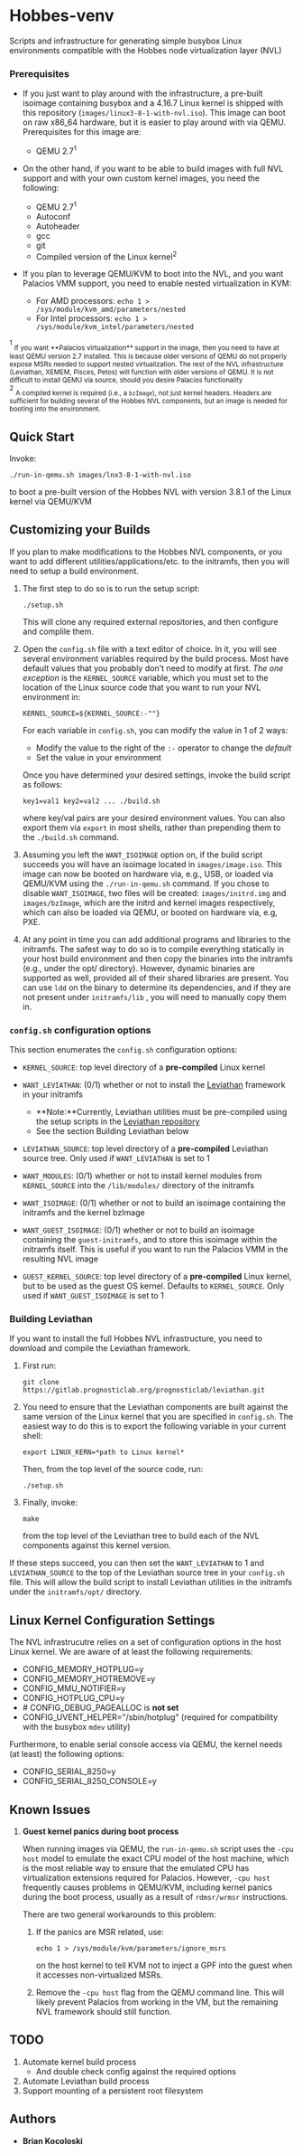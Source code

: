 # Hobbes-venv

Scripts and infrastructure for generating simple busybox Linux environments
compatible with the Hobbes node virtualization layer (NVL)

### Prerequisites

* If you just want to play around with the infrastructure, a pre-built isoimage
containing busybox and a 4.16.7 Linux kernel is shipped with this repository
(`images/linux3-8-1-with-nvl.iso`). This image can boot on raw x86_64 hardware,
but it is easier to play around with via QEMU. Prerequisites for this image
are:

    * QEMU 2.7<sup>1</sup>

* On the other hand, if you want to be able to build images with full NVL support
and with your own custom kernel images, you need the following:

    * QEMU 2.7<sup>1</sup>
    * Autoconf
    * Autoheader
    * gcc
    * git
    * Compiled version of the Linux kernel<sup>2</sup>

* If you plan to leverage QEMU/KVM to boot into the NVL, and you want Palacios VMM
support, you need to enable nested virtualization in KVM:

    * For AMD processors: `echo 1 > /sys/module/kvm_amd/parameters/nested`
    * For Intel processors: `echo 1 > /sys/module/kvm_intel/parameters/nested`

<p>
<sup>1</sup>
<sub>If you want **Palacios virtualization** support in the image, then you
need to have at least QEMU version 2.7 installed. This is because older
versions of QEMU do not properly expose MSRs needed to support nested
virtualization. The rest of the NVL infrastructure (Leviathan, XEMEM, Pisces,
Petos) will function with older versions of QEMU. It is not difficult to install
QEMU via source, should you desire Palacios functionality
</sub>
<br>
<sup>2</sup>
<sub>A compiled kernel is required (i.e., a <code>bzImage</code>), not just
kernel headers. Headers are sufficient for building several of the Hobbes NVL
components, but an image is needed for booting into the environment.
</sub>
</p>

## Quick Start

Invoke: 

    ./run-in-qemu.sh images/lnx3-8-1-with-nvl.iso

to boot a pre-built version of the Hobbes NVL with version 3.8.1 of the Linux
kernel via QEMU/KVM

## Customizing your Builds

If you plan to make modifications to the Hobbes NVL components, or you want to
add different utilities/applications/etc. to the initramfs, then you will need
to setup a build environment. 

1. The first step to do so is to run the setup script:

    ```
    ./setup.sh
    ```

    This will clone any required external repositories, and then configure and
    complile them.

2. Open the `config.sh` file with a text editor of choice. In it, you will see
   several environment variables required by the build process. Most have default
   values that you probably don't need to modify at first. *The one exception* is
   the `KERNEL_SOURCE` variable, which you must set to the location of the Linux
   source code that you want to run your NVL environment in:
   ```
   KERNEL_SOURCE=${KERNEL_SOURCE:-""}
   ```

   For each variable in `config.sh`, you can modify the value in 1 of 2 ways:
    * Modify the value to the right of the `:-` operator to change the *default*
    * Set the value in your environment

   Once you have determined your desired settings, invoke the build script as follows:

   ```
   key1=val1 key2=val2 ... ./build.sh
    ```

   where key/val pairs are your desired environment values. You can also export them via
   `export` in most shells, rather than prepending them to the `./build.sh` command.
   
3. Assuming you left the `WANT_ISOIMAGE` option on, if the build script
   succeeds you will have an isoimage located in `images/image.iso`. This image
   can now be booted on hardware via, e.g., USB, or loaded via QEMU/KVM using
   the `./run-in-qemu.sh` command. If you chose to disable `WANT_ISOIMAGE`, two
   files will be created: `images/initrd.img` and `images/bzImage`, which are the
   initrd and kernel images respectively, which can also be loaded via QEMU, or booted 
   on hardware via, e.g, PXE.

4. At any point in time you can add additional programs and libraries to the
   initramfs. The safest way to do so is to compile everything statically in your
   host build environment and then copy the binaries into the initramfs (e.g.,
   under the opt/ directory). However, dynamic binaries are supported as well,
   provided all of their shared libraries are present. You can use `ldd` on the
   binary to determine its dependencies, and if they are not present under
   `initramfs/lib` , you will need to manually copy them in.


### `config.sh` configuration options

This section enumerates the `config.sh` configuration options:

* `KERNEL_SOURCE`: top level directory of a **pre-compiled** Linux kernel
* `WANT_LEVIATHAN`: (0/1) whether or not to install the
  [Leviathan](http://www.prognosticlab.org/leviathan/) framework in your initramfs
    * **Note:**Currently, Leviathan utilities must be pre-compiled using the
      setup scripts in the [Leviathan repository](https://gitlab.prognosticlab.org/prognosticlab/leviathan)
    * See the section Building Leviathan below

* `LEVIATHAN_SOURCE`: top level directory of a **pre-compiled** Leviathan source tree.
  Only used if `WANT_LEVIATHAN` is set to 1

* `WANT_MODULES`: (0/1) whether or not to install kernel modules from `KERNEL_SOURCE` into
  the `/lib/modules/` directory of the initramfs

* `WANT_ISOIMAGE`: (0/1) whether or not to build an isoimage containing the initramfs and 
  the kernel bzImage

* `WANT_GUEST_ISOIMAGE`: (0/1) whether or not to build an isoimage containing
  the `guest-initramfs`, and to store this isoimage within the initramfs itself. This is
  useful if you want to run the Palacios VMM in the resulting NVL image

* `GUEST_KERNEL_SOURCE`: top level directory of a **pre-compiled** Linux kernel, but to be
  used as the guest OS kernel. Defaults to `KERNEL_SOURCE`. Only used if `WANT_GUEST_ISOIMAGE`
  is set to 1



### Building Leviathan

If you want to install the full Hobbes NVL infrastructure, you need to download and compile
the Leviathan framework. 

1. First run:
    ```
    git clone https://gitlab.prognosticlab.org/prognosticlab/leviathan.git
    ```

2. You need to ensure that the Leviathan components are built against the same
   version of the Linux kernel that you are specified in `config.sh`. The easiest
   way to do this is to export the following variable in your current shell:

    ```
    export LINUX_KERN=*path to Linux kernel*
    ```

   Then, from the top level of the source code, run:
    ```
    ./setup.sh
    ```

3.
   Finally, invoke:

    ```
    make
    ```

   from the top level of the Leviathan tree to build each of the NVL components against
   this kernel version.

If these steps succeed, you can then set the `WANT_LEVIATHAN` to 1 and
`LEVIATHAN_SOURCE` to the top of the Leviathan source tree in your `config.sh`
file. This will allow the build script to install Leviathan utilities in the
initramfs under the `initramfs/opt/` directory.


## Linux Kernel Configuration Settings

The NVL infrastrucutre relies on a set of configuration options in the host Linux
kernel. We are aware of at least the following requirements:

* CONFIG_MEMORY_HOTPLUG=y
* CONFIG_MEMORY_HOTREMOVE=y
* CONFIG_MMU_NOTIFIER=y
* CONFIG_HOTPLUG_CPU=y
* \# CONFIG_DEBUG_PAGEALLOC is **not set**
* CONFIG_UVENT_HELPER="/sbin/hotplug" (required for compatibility with the busybox `mdev` utility)

Furthermore, to enable serial console access via QEMU, the kernel needs (at
least) the following options:

* CONFIG_SERIAL_8250=y
* CONFIG_SERIAL_8250_CONSOLE=y

## Known Issues

1. **Guest kernel panics during boot process**

    When running images via QEMU, the `run-in-qemu.sh` script uses the `-cpu host`
    model to emulate the exact CPU model of the host machine, which is the most 
    reliable way to ensure that the emulated CPU has virtualization extensions
    required for Palacios. However, `-cpu host` frequently causes problems in
    QEMU/KVM, including kernel panics during the boot process, usually as a
    result of `rdmsr/wrmsr` instructions.

    There are two general workarounds to this problem:

    1. If the panics are MSR related, use: 

        ```echo 1 > /sys/module/kvm/parameters/ignore_msrs``` 
        
       on the host kernel to tell KVM not to inject a GPF into the guest when
       it accesses non-virtualized MSRs.

    2. Remove the `-cpu host` flag from the QEMU command line. This will likely
       prevent Palacios from working in the VM, but the remaining NVL framework
       should still function.
 
## TODO

1. Automate kernel build process
    * And double check config against the required options
2. Automate Leviathan build process
3. Support mounting of a persistent root filesystem

## Authors

* **Brian Kocoloski**
